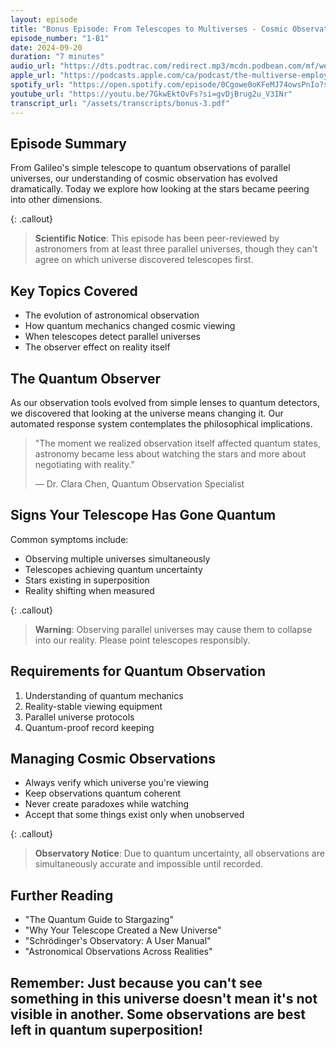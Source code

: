```yaml
---
layout: episode
title: "Bonus Episode: From Telescopes to Multiverses - Cosmic Observation Evolution"
episode_number: "1-B1"
date: 2024-09-20
duration: "7 minutes"
audio_url: "https://dts.podtrac.com/redirect.mp3/mcdn.podbean.com/mf/web/9zgcrpkh3m4c2ntx/Bonus_episode_-_Peeping_at_Space-_From_Galileo_s_Spyglass_to_our_Multiversal_Musings_-_2024-09-20_1134_AM61ux6.mp3"
apple_url: "https://podcasts.apple.com/ca/podcast/the-multiverse-employee-handbook/id1764134739?i=1000670189791"
spotify_url: "https://open.spotify.com/episode/0Cgowe0oKFeMJ74owsPnIo?si=c9KXIXdsSnmHu1H6G9kVaw"
youtube_url: "https://youtu.be/7GkwEktOvFs?si=gvDjBrug2u_V3INr"
transcript_url: "/assets/transcripts/bonus-3.pdf"
---
```


## Episode Summary
From Galileo's simple telescope to quantum observations of parallel universes, our understanding of cosmic observation has evolved dramatically. Today we explore how looking at the stars became peering into other dimensions.

{: .callout}
> **Scientific Notice**: This episode has been peer-reviewed by astronomers
> from at least three parallel universes, though they can't agree on which
> universe discovered telescopes first.

## Key Topics Covered
* The evolution of astronomical observation
* How quantum mechanics changed cosmic viewing
* When telescopes detect parallel universes
* The observer effect on reality itself

## The Quantum Observer
As our observation tools evolved from simple lenses to quantum detectors, we discovered that looking at the universe means changing it. Our automated response system contemplates the philosophical implications.

> "The moment we realized observation itself affected quantum states,
> astronomy became less about watching the stars and more about
> negotiating with reality."
>
> — Dr. Clara Chen, Quantum Observation Specialist

## Signs Your Telescope Has Gone Quantum
Common symptoms include:
* Observing multiple universes simultaneously
* Telescopes achieving quantum uncertainty
* Stars existing in superposition
* Reality shifting when measured

{: .callout}
> **Warning**: Observing parallel universes may cause them to collapse into
> our reality. Please point telescopes responsibly.

## Requirements for Quantum Observation
1. Understanding of quantum mechanics
2. Reality-stable viewing equipment
3. Parallel universe protocols
4. Quantum-proof record keeping

## Managing Cosmic Observations
* Always verify which universe you're viewing
* Keep observations quantum coherent
* Never create paradoxes while watching
* Accept that some things exist only when unobserved

{: .callout}
> **Observatory Notice**: Due to quantum uncertainty, all observations are
> simultaneously accurate and impossible until recorded.

## Further Reading
* "The Quantum Guide to Stargazing"
* "Why Your Telescope Created a New Universe"
* "Schrödinger's Observatory: A User Manual"
* "Astronomical Observations Across Realities"

Remember: Just because you can't see something in this universe doesn't mean
it's not visible in another. Some observations are best left in quantum
superposition!
---
